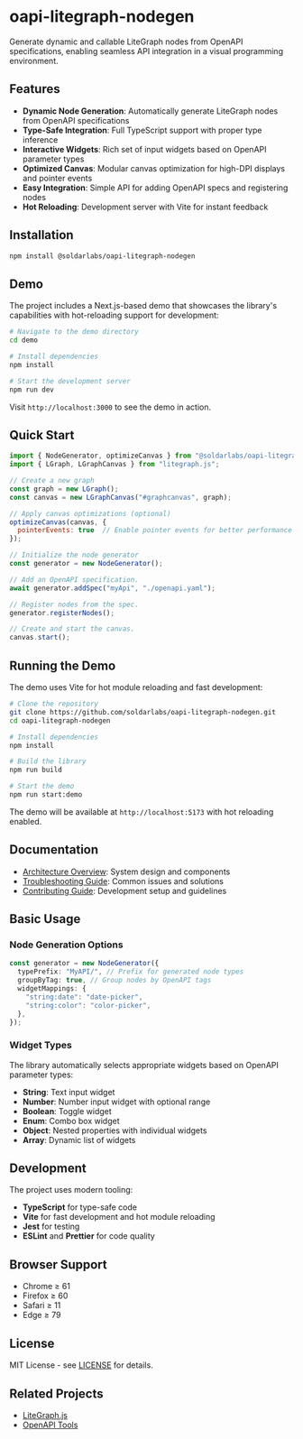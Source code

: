 # oapi-litegraph-nodegen

Generate dynamic and callable LiteGraph nodes from OpenAPI specifications, enabling seamless API integration in a visual programming environment.

## Features

- **Dynamic Node Generation**: Automatically generate LiteGraph nodes from OpenAPI specifications
- **Type-Safe Integration**: Full TypeScript support with proper type inference
- **Interactive Widgets**: Rich set of input widgets based on OpenAPI parameter types
- **Optimized Canvas**: Modular canvas optimization for high-DPI displays and pointer events
- **Easy Integration**: Simple API for adding OpenAPI specs and registering nodes
- **Hot Reloading**: Development server with Vite for instant feedback

## Installation

```bash
npm install @soldarlabs/oapi-litegraph-nodegen
```

## Demo

The project includes a Next.js-based demo that showcases the library's capabilities with hot-reloading support for development:

```bash
# Navigate to the demo directory
cd demo

# Install dependencies
npm install

# Start the development server
npm run dev
```

Visit `http://localhost:3000` to see the demo in action.

## Quick Start

```javascript
import { NodeGenerator, optimizeCanvas } from "@soldarlabs/oapi-litegraph-nodegen";
import { LGraph, LGraphCanvas } from "litegraph.js";

// Create a new graph
const graph = new LGraph();
const canvas = new LGraphCanvas("#graphcanvas", graph);

// Apply canvas optimizations (optional)
optimizeCanvas(canvas, {
  pointerEvents: true  // Enable pointer events for better performance
});

// Initialize the node generator
const generator = new NodeGenerator();

// Add an OpenAPI specification.
await generator.addSpec("myApi", "./openapi.yaml");

// Register nodes from the spec.
generator.registerNodes();

// Create and start the canvas.
canvas.start();
```

## Running the Demo

The demo uses Vite for hot module reloading and fast development:

```bash
# Clone the repository
git clone https://github.com/soldarlabs/oapi-litegraph-nodegen.git
cd oapi-litegraph-nodegen

# Install dependencies
npm install

# Build the library
npm run build

# Start the demo
npm run start:demo
```

The demo will be available at `http://localhost:5173` with hot reloading enabled.


## Documentation

- [Architecture Overview](docs/ARCHITECTURE.md): System design and components
- [Troubleshooting Guide](docs/TROUBLESHOOTING.md): Common issues and solutions
- [Contributing Guide](CONTRIBUTING.md): Development setup and guidelines

## Basic Usage

### Node Generation Options

```typescript
const generator = new NodeGenerator({
  typePrefix: "MyAPI/", // Prefix for generated node types
  groupByTag: true, // Group nodes by OpenAPI tags
  widgetMappings: {
    "string:date": "date-picker",
    "string:color": "color-picker",
  },
});
```

### Widget Types

The library automatically selects appropriate widgets based on OpenAPI parameter types:

- **String**: Text input widget
- **Number**: Number input widget with optional range
- **Boolean**: Toggle widget
- **Enum**: Combo box widget
- **Object**: Nested properties with individual widgets
- **Array**: Dynamic list of widgets

## Development

The project uses modern tooling:

- **TypeScript** for type-safe code
- **Vite** for fast development and hot module reloading
- **Jest** for testing
- **ESLint** and **Prettier** for code quality

## Browser Support

- Chrome ≥ 61
- Firefox ≥ 60
- Safari ≥ 11
- Edge ≥ 79

## License

MIT License - see [LICENSE](LICENSE) for details.

## Related Projects

- [LiteGraph.js](https://github.com/jagenjo/litegraph.js)
- [OpenAPI Tools](https://openapi.tools/)
